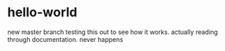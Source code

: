# hello-world
new master branch
testing this out to see how it works. 
actually reading through documentation. 
never happens
